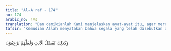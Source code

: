 ```yaml
---
title: "Al-A'raf - 174"
no: 174
arabic_no: ١٧٤
translation: "Dan demikianlah Kami menjelaskan ayat-ayat itu, agar mereka kembali (kepada kebenaran)."
tafsir: "Kemudian Allah menyatakan bahwa segala yang telah disebutkan di atas yaitu tentang diciptakannya manusia atas dasar fitrah yang cenderung kepada agama tauhid, dan kelemahan alasan-alasan mereka dalam menolak ajaran tauhid, adalah sebagai peringatan Allah kepada manusia, tentang ayat-ayatnya, agar mereka mempergunakan akal dan pikiran mereka dan kembali ke jalan tauhid, kembali kepada fitrahnya dan menjauhkan diri dari taklid kepada nenek-moyang mereka dan dari kealpaan dan kejahilan."
---
```

وَكَذٰلِكَ نُفَصِّلُ الْاٰيٰتِ وَلَعَلَّهُمْ يَرْجِعُوْنَ